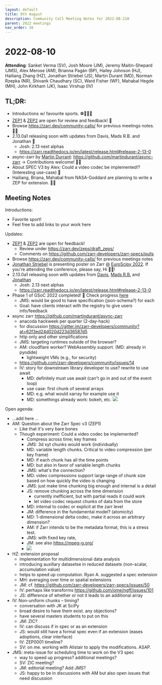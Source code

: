 ```yaml
---
layout: default
title: 8th August
description: Community Call Meeting Notes for 2022-08-210
parent: 2022 meetings
nav_order: 16
---
```


# 2022-08-10

**Attending**: Sanket Verma (SV), Josh Moore (JM), Jeremy Maitin-Shepard (JMS), Alex Merose (AM), Brianna Pagán (BP), Hailey Johnson (HJ), Hailiang Zhang (HZ), Jonathan Striebel (JS), Martin Durant (MD), Norman Rzepka (NR), Shivank Chaudhary (SC), Ward Fisher (WF), Mahabal Hegde (MH), John Kirkham (JK), Isaac Virshup (IV)

## TL;DR:

- Introductions w/ favourite sports. ⚽️🧗🏻🥊
- [ZEP1](https://github.com/zarr-developers/zarr-specs/pull/149) & [ZEP2](https://github.com/zarr-developers/zarr-specs/pull/152) are open for review and feedback! 🎉
- Browse https://zarr.dev/community-calls/ for previous meetings notes. ✌🏻
- 2.13.0a1 releasing soon with updates from Davis, Mads R.B. and Jonathan 🫡
  - Josh: 2.13 next alphas
  - https://zarr.readthedocs.io/en/latest/release.html#release-2-13-0
- async-zarr by [Martin Durrant](https://github.com/martindurant/): https://github.com/martindurant/async-zarr → Contributions welcome! 🙌🏻
- About SPEC V3 by Alex: Could a video codec be implemented!? (Interesting use-case) 🧐
- Hailiang, Briana, Mahabal from NASA-Goddard are planning to write a ZEP for extension. 🤝🏻

## Meeting Notes

Introductions:
- Favorite sport!
- Feel free to add links to your work here

Updates:

- [ZEP1](https://github.com/zarr-developers/zarr-specs/pull/149) & [ZEP2](https://github.com/zarr-developers/zarr-specs/pull/152) are open for feedback!
  - Review under https://zarr.dev/zeps/draft_zeps/
  - Comments on https://github.com/zarr-developers/zarr-specs/pulls 
- Browse https://zarr.dev/community-calls/ for previous meetings notes
- [Jonathan Striebel](https://github.com/jstriebel) is presenting poster on Zarr @ [EuroScipy 2022](https://www.euroscipy.org/2022/). If you're attending the conference, please say, Hi 👋🏻!
- 2.13.0a1 releasing soon with updates from [Davis](https://github.com/zarr-developers/zarr-python/pull/1094), [Mads R.B.](https://github.com/zarr-developers/zarr-python/pull/934) and [Jonathan](https://github.com/zarr-developers/zarr-python/pull/1096)
  - Josh: 2.13 next alphas
  - https://zarr.readthedocs.io/en/latest/release.html#release-2-13-0
- Phase 1 of GSoC 2022 completed! 🎉 Check progress [here](https://alt-shivam.github.io/Codecs-Registry/)
  - JMS: would be good to have specification (json-schema?) for each
  - Goal: have clients interact with the registry to give users info/feedback
- async zarr https://github.com/martindurant/async-zarr
  - anacoda hackweek per quarter (2-day-hack)
  - for discussion https://gitter.im/zarr-developers/community?at=62f3ed24d020d223d36587d5
  - http only and other simplifications
  - JMS: targeting runtimes outside of the browser?
  - AM: cloudflare worker? WebAssembly support. (MD: already in pyodide)
    - lightweight VMs (e.g., for security)
  - https://github.com/zarr-developers/community/issues/14
  - IV: story for downstream library developer to use? rewrite to use await
    - MD: definitely must use await (can't go in and out of the event loop)
    - use case: first chunk of several arrays
    - MD: e.g. what would xarray for example use it
    - MD: somethings already work: bokeh, etc.
![](https://i.imgur.com/GalCoMs.png)


Open agenda:
- ...add here ...
- AM: Question about the Zarr Spec v3 (ZEP1)
  - Like that it's very bare bones
  - Though experiment: Could a video codec be implemented?
    - Compress across time; key frames
    - JMS: 3d xyt chunks would work (individually)
    - MD: variable length chunks. Critical to video compression (per key frame)
    - MD: if each chunk has all the time points
    - MD: but also in favor of variable length chunks
    - JMS: what's the connection?
    - MD: video compressions support large range of chunk size based on how quickly the video is changing
    - JMS: just make time chunking big enough and internal is a detail
    - JS: remove chunking across the time dimension
      - currently inefficient, but with partial reads it could work
      - let video codec request chunks of data from the store
    - MD: internal to codec or explicit at the zarr level
    - JM: difference in the fundamental model? (atomicity)
    - MD: 1-dimensional delta codec, make it across an arbitrary dimension?
    - AM: if Zarr intends to be the metadata format, this is a stress test.
    - JMS: with fixed key rate, 
    - JM: see also https://mpeg-g.org/
    - ![](https://i.imgur.com/5ejUnWh.png)
- HZ: extension proposal
  - implementation for multidimensional data analysis
  - introducing auxillary datasetse in reduced datasets (non-scalar, accumulation value)
  - helps to speed up computation. Ryan A. suggested a spec extension
  - MH: averaging over time or spatial extensions
  - JM: cf. https://github.com/zarr-developers/zarr-specs/issues/50 
  - IV: perhaps like transforms https://github.com/ome/ngff/issues/101
  - JS: difference of whether or not it leads to an additional array
- IV: Non-uniform chunks – timing?
  - conversation with JK at SciPy
  - broad desire to have them exist. any objections?
  - have several masters students to put on this
  - JM: ZIC?
  - IV: can discuss if in spec or as an extension
  - JS: would still have a formal spec even if an extension (eases adoptions, clear interface)
  - IV: ZEP0001 timeline?
  - SV: on me. working with Alistair to apply the modifications. ASAP.
- JMS: meta-issue for scheduling time to work on the V3 spec
  - way to speed up progress? additional meetings?
  - SV: ZIC meeting?
  - JM: editorial meeting? Add JMS?
  - JS: happy to be in discussions with AM but also open issues that need discussion